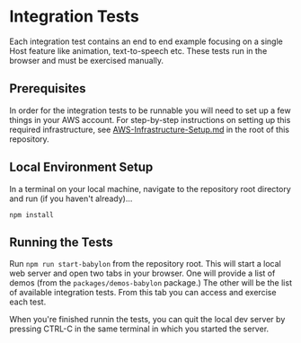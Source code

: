 # Integration Tests

Each integration test contains an end to end example focusing on a single Host feature like animation, text-to-speech etc. These tests run in the browser and must be exercised manually.

## Prerequisites

In order for the integration tests to be runnable you will need to set up a few things in your AWS account. For step-by-step instructions on setting up this required infrastructure, see [AWS-Infrastructure-Setup.md](https://github.com/aws-samples/amazon-sumerian-hosts/tree/mainline2.0/AWS-Infrastructure-Setup.md) in the root of this repository.

## Local Environment Setup

In a terminal on your local machine, navigate to the repository root directory and run (if you haven't already)...

```
npm install
```

## Running the Tests

Run `npm run start-babylon` from the repository root. This will start a local web server and open two tabs in your browser. One will provide a list of demos (from the `packages/demos-babylon` package.) The other will be the list of available integration tests. From this tab you can access and exercise each test.

When you're finished runnin the tests, you can quit the local dev server by pressing CTRL-C in the same terminal in which you started the server.